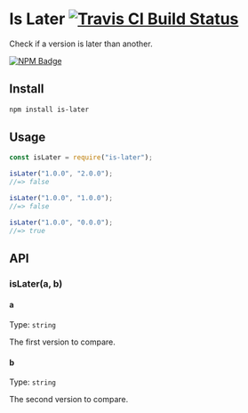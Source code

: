 # Is Later [![Travis CI Build Status](https://img.shields.io/travis/com/Richienb/is-later/master.svg?style=for-the-badge)](https://travis-ci.com/Richienb/is-later)

Check if a version is later than another.

[![NPM Badge](https://nodei.co/npm/is-later.png)](https://npmjs.com/package/is-later)

## Install

```sh
npm install is-later
```

## Usage

```js
const isLater = require("is-later");

isLater("1.0.0", "2.0.0");
//=> false

isLater("1.0.0", "1.0.0");
//=> false

isLater("1.0.0", "0.0.0");
//=> true
```

## API

### isLater(a, b)

#### a

Type: `string`

The first version to compare.

#### b

Type: `string`

The second version to compare.
